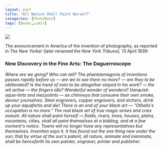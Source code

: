 ```yaml
---
layout: post
title: "All Nature Shall Paint Herself"
categories: [PhotoRant]
tags: [Books,Lumix]
---
```


<img src="http://www.botzilla.com/img/pix2019/bjorke_LXSonomaRide_P1090004.jpg" class="align-center"  />

The announcement in America of the invention of photography, as reported in _The New Yorker_ (later renamed the _New York Tribune),_ 13 April 1839:

<!--more-->

### New Discovery in the Fine Arts: The Daguerroscope

_Where are we going? Who can tell? The phantasmagoria of inventions passes rapidly before us &mdash; are we to see them no more? &mdash; are they to be obliterated? Is the hand of man to be altogether stayed in his work? &mdash; the wit active &mdash; the fingers idle? Wonderful wonder of wonders!! Vanquish aqua-tints and mezzotints &mdash; as chimneys that consume their own smoke, devour yourselves. Steel engravers, copper engravers, and etchers, drink up your aquafortis and die! There is an end of your black art &mdash; "Othello's occupation is no more." The real black art of true magic arises and cries avaunt. All nature shall paint herself &mdash; fields, rivers, trees, houses, plains, mountains, cities, shall all paint themselves at a bidding, and at a few moment's notice. Towns will no longer have any representatives but themselves. Invention says it. It has found out the one thing new under the sun; that by virtue of the sun's patent, all nature, animate and inanimate, shall be henceforth its own painter, engraver, printer and publisher._